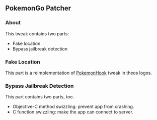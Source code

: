 ## PokemonGo Patcher


### About 

This tweak contains two parts: 

* Fake location
* Bypass jailbreak detection

### Fake Location

This part is a reimplementation of [PokemonHook](https://github.com/rpplusplus/PokemonHook) tweak in theos logos.


### Bypass Jailbreak Detection

This part contains two parts, too.

* Objective-C method swizzling: prevent app from crashing.
* C function swizzling: make the app can connect to server.
